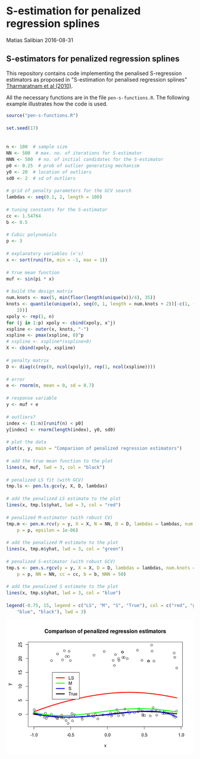 S-estimation for penalized regression splines
================
Matias Salibian
2016-08-31

S-estimators for penalized regression splines
---------------------------------------------

This repository contains code implementing the penalised S-regression estimators as proposed in "S-estimation for penalised regression splines" [Tharmaratnam et al (2010)](http://dx.doi.org/10.1198/jcgs.2010.08149).

All the necessary functions are in the file `pen-s-functions.R`. The following example illustrates how the code is used.

``` r
source("pen-s-functions.R")

set.seed(17)


n <- 100  # sample size
NN <- 500  # max. no. of iterations for S-estimator
NNN <- 500  # no. of initial candidates for the S-estimator
p0 <- 0.25  # prob of outlier generating mechanism
y0 <- 20  # location of outliers
sd0 <- 2  # sd of outliers

# grid of penalty parameters for the GCV search
lambdas <- seq(0.1, 2, length = 100)

# tuning constants for the S-estimator
cc <- 1.54764
b <- 0.5

# Cubic polynomials
p <- 3

# explanatory variables (x's)
x <- sort(runif(n, min = -1, max = 1))

# true mean function
muf <- sin(pi * x)

# build the design matrix
num.knots <- max(5, min(floor(length(unique(x))/4), 35))
knots <- quantile(unique(x), seq(0, 1, length = num.knots + 2))[-c(1, (num.knots + 
    2))]
xpoly <- rep(1, n)
for (j in 1:p) xpoly <- cbind(xpoly, x^j)
xspline <- outer(x, knots, "-")
xspline <- pmax(xspline, 0)^p
# xspline <- xspline*(xspline>0)
X <- cbind(xpoly, xspline)

# penalty matrix
D <- diag(c(rep(0, ncol(xpoly)), rep(1, ncol(xspline))))

# error
e <- rnorm(n, mean = 0, sd = 0.7)

# response variable
y <- muf + e

# outliers?
index <- (1:n)[runif(n) < p0]
y[index] <- rnorm(length(index), y0, sd0)

# plot the data
plot(x, y, main = "Comparison of penalized regression estimators")

# add the true mean function to the plot
lines(x, muf, lwd = 3, col = "black")

# penalized LS fit (with GCV)
tmp.ls <- pen.ls.gcv(y, X, D, lambdas)

# add the penalized LS estimate to the plot
lines(x, tmp.ls$yhat, lwd = 3, col = "red")

# penalized M-estimator (with robust CV)
tmp.m <- pen.m.rcv(y = y, X = X, N = NN, D = D, lambdas = lambdas, num.knots = num.knots, 
    p = p, epsilon = 1e-06)

# add the penalized M estimate to the plot
lines(x, tmp.m$yhat, lwd = 3, col = "green")

# penalized S-estimator (with robust GCV)
tmp.s <- pen.s.rgcv(y = y, X = X, D = D, lambdas = lambdas, num.knots = num.knots, 
    p = p, NN = NN, cc = cc, b = b, NNN = 50)

# add the penalized S estimate to the plot
lines(x, tmp.s$yhat, lwd = 3, col = "blue")

legend(-0.75, 15, legend = c("LS", "M", "S", "True"), col = c("red", "green", 
    "blue", "black"), lwd = 3)
```

![](README_files/figure-markdown_github/example-1.png)
